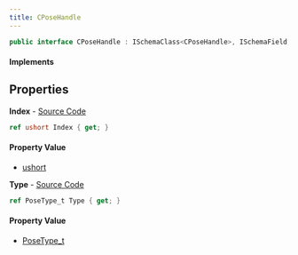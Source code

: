 ```yaml
---
title: CPoseHandle
---
```


```csharp
public interface CPoseHandle : ISchemaClass<CPoseHandle>, ISchemaField, ISchemaClass, INativeHandle
```

#### Implements

## Properties

**Index** - [Source Code](https://github.com/swiftly-solution/swiftlys2/blob/master/managed/src/SwiftlyS2.Generated/Schemas/Interfaces/CPoseHandle.cs#L16)

```csharp
ref ushort Index { get; }
```

#### Property Value

- [ushort](https://learn.microsoft.com/dotnet/api/system.uint16)

**Type** - [Source Code](https://github.com/swiftly-solution/swiftlys2/blob/master/managed/src/SwiftlyS2.Generated/Schemas/Interfaces/CPoseHandle.cs#L18)

```csharp
ref PoseType_t Type { get; }
```

#### Property Value

- [PoseType_t](/docs/api/shared/schemadefinitions/posetype_t)


